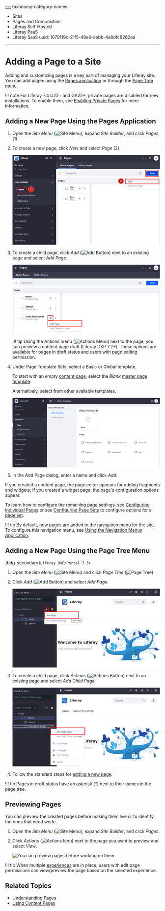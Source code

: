 [---](---.md)
taxonomy-category-names:
- Sites
- Pages and Composition
- Liferay Self-Hosted
- Liferay PaaS
- Liferay SaaS
uuid: 1079119c-21f5-48e6-aebb-4a6dfc8262ea
---

# Adding a Page to a Site

Adding and customizing pages is a key part of managing your Liferay site. You can add pages using the [Pages application](#adding-a-new-page-using-the-pages-application) or through the [Page Tree menu](#adding-a-new-page-using-the-page-tree-menu).

!!! note
    For Liferay 7.4 U22+ and GA22+, private pages are disabled for new installations. To enable them, see [Enabling Private Pages](../understanding-pages.md#enabling-private-pages) for more information.

## Adding a New Page Using the Pages Application

1. Open the *Site Menu* (![Site Menu](../../../images/icon-menu.png)), expand *Site Builder*, and click *Pages* (1).

1. To create a new page, click *New* and select *Page* (2).

   ![Add a page to the site.](./adding-a-page-to-a-site/images/01.png)

1. To create a child page, click *Add* (![Add Button](../../../images/icon-add-app.png)) next to an existing page and select *Add Page*.

   ![Click Add next to an exiting page to create a new child page.](./adding-a-page-to-a-site/images/02.png)

   !!! tip
       Using the Actions menu (![Actions Menu](../../../images/icon-actions.png)) next to the page, you can preview a content page draft (Liferay DXP 7.2+). These options are available for pages in draft status and users with page editing permission.

1. Under Page Template Sets, select a Basic or Global template.

   To start with an empty [content page](../understanding-pages.md#page-types), select the *Blank* [master page template](../defining-headers-and-footers/master-page-templates.md).

   Alternatively, select from other available templates.

   ![Select a Basic or Global template for your page.](./adding-a-page-to-a-site/images/03.png)

1. In the Add Page dialog, enter a name and click *Add*.

If you created a content page, the page editor appears for adding fragments and widgets; if you created a widget page, the page's configuration options appear.

To learn how to configure the remaining page settings, see [Configuring Individual Pages](../page-settings/configuring-individual-pages.md) or see [Configuring Page Sets](../page-settings/configuring-page-sets.md) to configure options for a [page set](../understanding-pages.md#page-sets).

!!! tip
    By default, new pages are added to the navigation menu for the site. To configure this navigation menu, see [Using the Navigation Menus Application](../../site-navigation/configuring-menu-displays.md).

## Adding a New Page Using the Page Tree Menu

{bdg-secondary}`Liferay DXP/Portal 7.3+`

1. Open the *Site Menu* (![Site Menu](../../../images/icon-menu.png)) and click *Page Tree* (![Page Tree](../../../images/icon-page-tree.png)).

1. Click *Add* (![Add Button](../../../images/icon-add-app.png)) and select *Add Page*.

   ![Adding a new page using the page tree menu.](adding-a-page-to-a-site/images/04.png)

1. To create a child page, click *Actions* (![Actions Button](../../../images/icon-actions.png)) next to an existing page and select *Add Child Page*.

   ![Adding a child page using the page tree menu.](adding-a-page-to-a-site/images/05.png)

1. Follow the standard steps for [adding a new page](#adding-a-new-page).

!!! tip
    Pages in draft status have an asterisk (*) next to their names in the page tree.

## Previewing Pages

You can preview the created pages before making them live or to identify the ones that need work: 

1. Open the *Site Menu* (![Site Menu](../../../images/icon-menu.png)), expand *Site Builder*, and click *Pages*.

1. Click *Actions* (![Actions Icon](../../../images/icon-actions.png)) next to the page you want to preview and select *View*.

   ![You can preview pages before working on them.](./adding-a-page-to-a-site/images/06.png)

!!! tip
    When multiple [experiences](../../personalizing-site-experience/experience-personalization/creating-and-managing-experiences.md) are in place, users with edit page permissions can view/preview the page based on the selected experience.

## Related Topics

- [Understanding Pages](../understanding-pages.md)
- [Using Content Pages](../using-content-pages.md)
